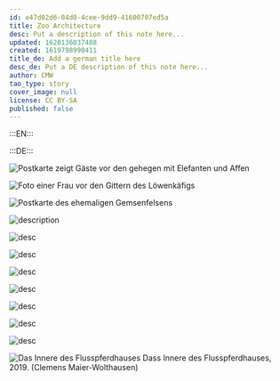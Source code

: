 ```yaml
---
id: e47d02d6-04d0-4cee-9dd9-41600707ed5a
title: Zoo Architecture
desc: Put a description of this note here...
updated: 1620136037488
created: 1619798990411
title_de: Add a german title here
desc_de: Put a DE description of this note here...
author: CMW
tao_type: story
cover_image: null
license: CC BY-SA
published: false
---
```


:::EN:::


:::DE:::

![Postkarte zeigt Gäste vor den gehegen mit Elefanten und Affen](images/cmw/PK-1900-elephants.jpg)

![Foto einer Frau vor den Gittern des Löwenkäfigs](images/cmw/woman-lioncage-1872.jpg)

![Postkarte des ehemaligen Gemsenfelsens](images/cmw/Gemsenfelsen.jpg)

![description](images/cmw/openenclosure-elephants-1920.jpg)

![desc](images/cmw/Affenfelsen-Heck.jpg)

![desc](images/cmw/lioneclosure_1938.jpg)

![desc](images/cmw/S_3_68_Elefantenpagode.jpg)

![desc](images/cmw/Straussenhaus_1934_S_7_8.jpg)

![desc](images/cmw/Blockhaus_Wisente.jpg)

![desc](images/cmw/Affenpalmenhaus.jpg)

![desc](images/cmw/BrehmHaus_Magirus_1965.jpg)

![Das Innere des Flusspferdhauses](images/cmw/Flussspferdhaus_2019.jpg)
Dass Innere des Flusspferdhauses, 2019. (Clemens Maier-Wolthausen)